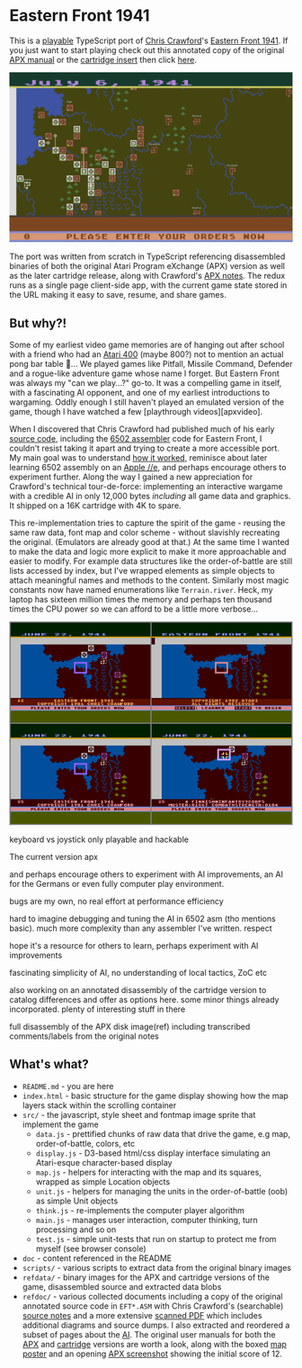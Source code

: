 # Eastern Front 1941

This is a [playable][game] TypeScript port of [Chris Crawford][ccwiki]'s [Eastern Front 1941][efwiki].
If you just want to start playing
check out this annotated copy of the original [APX manual](doc/playing.md)
or the [cartridge insert](doc/Eastern_Front_1941_Atari_Cartridge.pdf) then click [here][game].

[![game](doc/images/preview.png)][game]

The port was written from scratch in TypeScript
referencing disassembled binaries
of both the original Atari Program eXchange (APX) version
as well as the later cartridge release, along with
Crawford's [APX notes](doc/howitworks.md).
The redux runs as a single page client-side app,
with the current game state stored in the URL making
it easy to save, resume, and share games.

## But why?!

Some of my earliest video game memories are of hanging out after school
with a friend who had an [Atari 400][atari400] (maybe 800?)
not to mention an actual pong bar table :exploding_head:...
We played games like Pitfall, Missile Command, Defender and a rogue-like adventure game whose name I forget.
But Eastern Front was always my "can we play...?" go-to.
It was a compelling game in itself, with a fascinating AI opponent,
and one of my earliest introductions to wargaming.
Oddly enough I still haven't played an emulated version of the game,
though I have watched a few [playthrough videos][apxvideo].

When I discovered that Chris Crawford had published much of his early [source code][ccsrc],
including the [6502 assembler][6502] code for Eastern Front,
I couldn't resist taking it apart and trying to create a more accessible port.
My main goal was to understand [how it worked](doc/howitworks.md),
reminisce about later learning 6502 assembly on an [Apple //e](apple2e),
and perhaps encourage others to experiment further.
Along the way I gained a new appreciation for Crawford's technical tour-de-force:
implementing an interactive wargame with a credible AI in only 12,000 bytes
*including* all game data and graphics. It shipped on a 16K cartridge with 4K to spare.

This re-implementation tries to capture the spirit of the game -
reusing the same raw data, font map and color scheme -
without slavishly recreating the original.
(Emulators are already good at that.)
At the same time I wanted to make the data and logic more explicit
to make it more approachable and easier to modify.
For example data structures like the order-of-battle are still lists
accessed by index, but I've wrapped elements as simple objects
to attach meaningful names and methods to the content.
Similarly most magic constants now have named enumerations like `Terrain.river`.
Heck, my laptop has sixteen million times the memory
and perhaps ten thousand times the CPU power
so we can afford to be a little more verbose...

<p align="center"><img src="doc/images/Ef1941-variants.png" width=800></p>

keyboard vs joystick only
playable and hackable

The current version apx

and perhaps encourage others to experiment with AI improvements,
an AI for the Germans or even fully computer play environment.


bugs are my own,  no real effort at performance efficiency

hard to imagine debugging and tuning the AI in 6502 asm (tho mentions basic).  much more complexity than
any assembler I've written.  respect

hope it's a resource for others to learn, perhaps experiment with AI improvements

fascinating simplicity of AI, no understanding of local tactics, ZoC etc

also working on an annotated disassembly of the cartridge version to catalog differences
and offer as options here. some minor things already incorporated.
plenty of interesting stuff in there



full disassembly of the APX disk image(ref) including transcribed comments/labels from the original notes


[game]: https://patricksurry.github.io/eastern-front-1941/
[ccwiki]: https://en.wikipedia.org/wiki/Chris_Crawford_(game_designer)
[efwiki]: https://en.wikipedia.org/wiki/Eastern_Front_(1941)
[ccsrc]: http://www.erasmatazz.com/library/source-code/index.html
[atari400]: https://en.wikipedia.org/wiki/Atari_8-bit_family
[6502]: https://en.wikibooks.org/wiki/6502_Assembly
[apple2e]: https://en.wikipedia.org/wiki/Apple_IIe

## What's what?

- `README.md` - you are here
- `index.html` - basic structure for the game display showing how the map layers stack within the scrolling container
- `src/` - the javascript, style sheet and fontmap image sprite that implement the game
  - `data.js` - prettified chunks of raw data that drive the game, e.g map, order-of-battle, colors, etc
  - `display.js` - D3-based html/css display interface simulating an Atari-esque character-based display
  - `map.js` - helpers for interacting with the map and its squares, wrapped as simple Location objects
  - `unit.js` - helpers for managing the units in the order-of-battle (oob) as simple Unit objects
  - `think.js` - re-implements the computer player algorithm
  - `main.js` - manages user interaction, computer thinking, turn processing and so on
  - `test.js` - simple unit-tests that run on startup to protect me from myself (see browser console)
- `doc` - content referenced in the README
- `scripts/` - various scripts to extract data from the original binary images
- `refdata/` - binary images for the APX and cartridge versions of the game, disassembled source and extracted data blobs
- `refdoc/` - various collected documents including a copy of the original annotated source code in `EFT*.ASM`
    with Chris Crawford's (searchable) [source notes][ccrtfnotes] and a more extensive [scanned PDF][ccpdfnotes]
    which includes additional diagrams and source dumps.
    I also extracted and reordered a subset of pages about the [AI][ccainotes].
    The original user manuals for both the [APX][apxmanual] and [cartridge][cartmanual] versions
    are worth a look, along with the boxed [map poster][mapposter] and an opening [APX screenshot][apxscreen]
    showing the initial score of 12.

[ccrtfnotes]: refdoc/Eastern%20Front%201941%20Essays.rtf
[ccpdfnotes]: refdoc/APX_Source_Code_for_Eastern_Front_1941_rev_2.pdf
[ccainotes]: refdoc/APX_Source_AI_Extract.pdf
[apxmanual]: refdoc/APX_Eastern_Front_1941.pdf
[cartmanual]: refdoc/eastern_front_atari_cartridge.pdf
[apxscreen]: refdoc/Ef1941scr.png
[mapposter]: refdoc/Eastern_Front_1941_Atari_poster_text.pdf